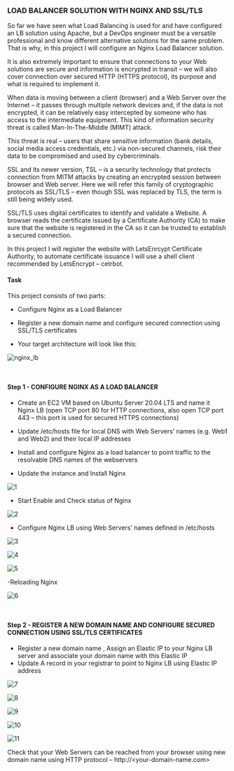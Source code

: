 
### LOAD BALANCER SOLUTION WITH NGINX AND SSL/TLS

So far we have seen what Load Balancing is used for and have configured an LB solution using Apache, but a DevOps engineer must be a versatile professional 
and know different alternative solutions for the same problem. That is why, in this project I will configure an Nginx Load Balancer solution.

It is also extremely important to ensure that connections to your Web solutions are secure and information is encrypted in transit – we will also cover 
connection over secured HTTP (HTTPS protocol), its purpose and what is required to implement it.

When data is moving between a client (browser) and a Web Server over the Internet – it passes through multiple network devices and, if the data is not encrypted, 
it can be relatively easy intercepted by someone who has access to the intermediate equipment. 
This kind of information security threat is called Man-In-The-Middle (MIMT) attack.

This threat is real – users that share sensitive information (bank details, social media access credentials, etc.) via non-secured channels, 
risk their data to be compromised and used by cybercriminals.

SSL and its newer version, TSL – is a security technology that protects connection from MITM attacks by creating an encrypted session between browser and Web server. 
Here we will refer this family of cryptographic protocols as SSL/TLS – even though SSL was replaced by TLS, the term is still being widely used.

SSL/TLS uses digital certificates to identify and validate a Website. A browser reads the certificate issued by a Certificate Authority (CA) to make sure that the 
website is registered in the CA so it can be trusted to establish a secured connection.


In this project I will register the website with LetsEnrcypt Certificate Authority, to automate certificate issuance I will use a shell client recommended 
by LetsEncrypt – cetrbot.

#### Task

This project consists of two parts:

- Configure Nginx as a Load Balancer

- Register a new domain name and configure secured connection using SSL/TLS certificates


- Your target architecture will look like this:


![nginx_lb](https://user-images.githubusercontent.com/93729559/166106787-da4fa8c2-9a9b-464d-b1eb-c6a3b396b279.png)


<br>

#### Step 1 - CONFIGURE NGINX AS A LOAD BALANCER

- Create an EC2 VM based on Ubuntu Server 20.04 LTS and name it Nginx LB (open TCP port 80 for HTTP connections, also open TCP port 443 – this port is used for secured HTTPS connections)


- Update /etc/hosts file for local DNS with Web Servers’ names (e.g. Web1 and Web2) and their local IP addresses


- Install and configure Nginx as a load balancer to point traffic to the resolvable DNS names of the webservers

- Update the instance and Install Nginx

![1](https://user-images.githubusercontent.com/93729559/166130439-8c606740-c406-452b-9998-a13da13d2885.png)



- Start Enable and Check status of Nginx
 
![2](https://user-images.githubusercontent.com/93729559/166130504-dd5029f7-9f80-41c2-b09f-49be1c4a28e4.png)


- Configure Nginx LB using Web Servers’ names defined in /etc/hosts

![3](https://user-images.githubusercontent.com/93729559/166130729-9e066ae5-f3cf-4fcc-b01b-afc10616ee97.png)

![4](https://user-images.githubusercontent.com/93729559/166130730-617d302c-aee0-48d5-82cc-4d6b61238d2c.png)

![5](https://user-images.githubusercontent.com/93729559/166130731-6d32bf38-6eed-448f-a044-49f0263fd88a.png)



-Reloading Nginx

![6](https://user-images.githubusercontent.com/93729559/166130733-612430eb-d116-46ab-ac37-a9a0cafc4944.png)


<br>


#### Step 2 - REGISTER A NEW DOMAIN NAME AND CONFIGURE SECURED CONNECTION USING SSL/TLS CERTIFICATES


- Register a new domain name , Assign an Elastic IP to your Nginx LB server and associate your domain name with this Elastic IP
- Update A record in your registrar to point to Nginx LB using Elastic IP address

![7](https://user-images.githubusercontent.com/93729559/166131087-00ca34ec-9e4a-4f24-969f-49af78ea8816.png)

![8](https://user-images.githubusercontent.com/93729559/166131088-a469c1b3-3f79-424c-b67f-ad63552bb48e.png)

![9](https://user-images.githubusercontent.com/93729559/166131090-593e1096-fde6-4cdd-960a-34126c9fb5c1.png)

![10](https://user-images.githubusercontent.com/93729559/166131091-2551d846-e7c2-4708-a21c-a02b12698a79.png)

![11](https://user-images.githubusercontent.com/93729559/166131092-ff462ff8-93cb-4c3a-a610-595bc64014c0.png)



Check that your Web Servers can be reached from your browser using new domain name using HTTP protocol – http://<your-domain-name.com>




































